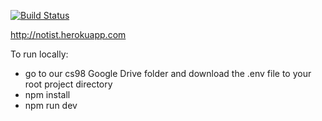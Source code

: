 [![Build Status](https://travis-ci.org/Notist/api.svg?branch=master)](https://travis-ci.org/Notist/api)

http://notist.herokuapp.com

To run locally:
* go to our cs98 Google Drive folder and download the .env file to your root project directory
* npm install
* npm run dev
